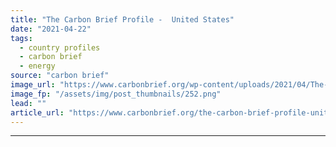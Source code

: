 ```yaml
---
title: "The Carbon Brief Profile -  United States"
date: "2021-04-22"
tags: 
  - country profiles
  - carbon brief
  - energy
source: "carbon brief"
image_url: "https://www.carbonbrief.org/wp-content/uploads/2021/04/The-Carbon-Brief-Profile-USA-583x372.png"
image_fp: "/assets/img/post_thumbnails/252.png"
lead: ""
article_url: "https://www.carbonbrief.org/the-carbon-brief-profile-united-states"
---
```


---
